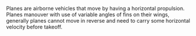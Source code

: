 Planes are airborne vehicles that move by having a horizontal propulsion.<br>
Planes manouver with use of variable angles of fins on their wings, generally planes cannot move in reverse and need to carry some horizontal velocity before takeoff.

